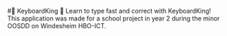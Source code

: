 #👑 KeyboardKing 👑
Learn to type fast and correct with KeyboardKing!  
This application was made for a school project in year 2 during the minor OOSDD on Windesheim HBO-ICT.
